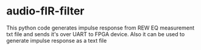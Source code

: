 # audio-fIR-filter
This python code generates impulse response from REW EQ measurement txt file and sends it's over UART to FPGA device. Also it can be used to generate impulse response as a text file
